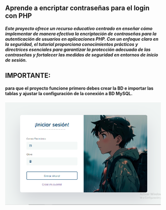 ## Aprende a encriptar contraseñas para el login con PHP


##### Este proyecto ofrece un recurso educativo centrado en enseñar cómo implementar de manera efectiva la encriptación de contraseñas para la autenticación de usuarios en aplicaciones PHP. Con un enfoque claro en la seguridad, el tutorial proporciona conocimientos prácticos y directrices esenciales para garantizar la protección adecuada de las contraseñas y fortalecer las medidas de seguridad en entornos de inicio de sesión.

## IMPORTANTE: 

#### para que el proyecto funcione primero debes crear la BD e importar las tablas y ajustar la configuración de la conexión a BD MySQL.

![](https://github.com/adonjk/IMAGENES-DE-PROYECTOS/blob/master/PRUEBA-ENCRIPTADO.png)
